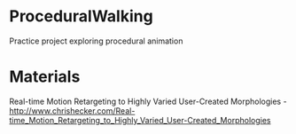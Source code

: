 # ProceduralWalking
Practice project exploring procedural animation

# Materials 
Real-time Motion Retargeting to Highly Varied User-Created Morphologies - 
http://www.chrishecker.com/Real-time_Motion_Retargeting_to_Highly_Varied_User-Created_Morphologies
